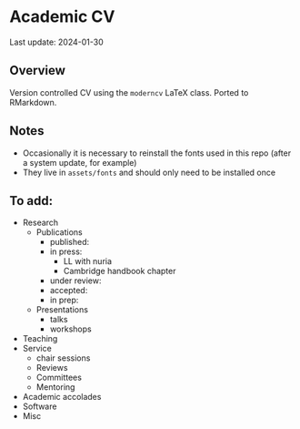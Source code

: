 
# Academic CV

Last update: 2024-01-30

## Overview

Version controlled CV using the `moderncv` LaTeX class. Ported to
RMarkdown.

## Notes

- Occasionally it is necessary to reinstall the fonts used in this repo
  (after a system update, for example)
- They live in `assets/fonts` and should only need to be installed once

## To add:

- Research
  - Publications
    - published:
    - in press:
      - LL with nuria
      - Cambridge handbook chapter
    - under review:
    - accepted:
    - in prep:
  - Presentations
    - talks
    - workshops
- Teaching
- Service
  - chair sessions
  - Reviews
  - Committees
  - Mentoring
- Academic accolades
- Software
- Misc
